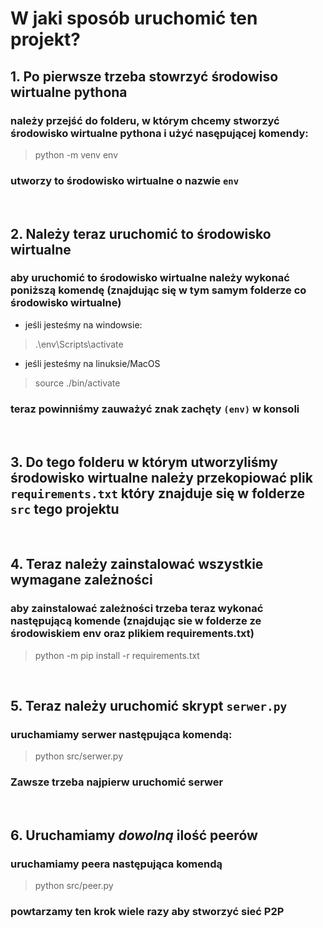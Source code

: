 # W jaki sposób uruchomić ten projekt?

## **1. Po pierwsze trzeba stowrzyć środowiso wirtualne pythona**

### należy przejść do folderu, w którym chcemy stworzyć środowisko wirtualne pythona i użyć nasępującej komendy:

> python -m venv env

### utworzy to środowisko wirtualne o nazwie ```env```

<br>

## **2. Należy teraz uruchomić to środowisko wirtualne**

### aby uruchomić to środowisko wirtualne należy wykonać poniższą komendę (znajdując się w tym samym folderze co środowisko wirtualne)

- jeśli jesteśmy na windowsie:
> .\env\Scripts\activate

- jeśli jesteśmy na linuksie/MacOS
> source ./bin/activate

### teraz powinniśmy zauważyć znak zachęty ```(env)``` w konsoli

<br>

## **3. Do tego folderu w którym utworzyliśmy środowisko wirtualne należy przekopiować plik ```requirements.txt``` który znajduje się w folderze ```src``` tego projektu**


<br>


## **4. Teraz należy zainstalować wszystkie wymagane zależności**

### aby zainstalować zależności trzeba teraz wykonać następującą komende (znajdując sie w folderze ze środowiskiem env oraz plikiem requirements.txt)

> python -m pip install -r requirements.txt

<br>

## **5. Teraz należy uruchomić skrypt ```serwer.py```**
### uruchamiamy serwer następująca komendą:

> python src/serwer.py

### **Zawsze trzeba najpierw uruchomić serwer**

<br>

## **6. Uruchamiamy _dowolną_ ilość peerów**
### uruchamiamy peera następująca komendą

> python src/peer.py

### powtarzamy ten krok wiele razy aby stworzyć sieć P2P
